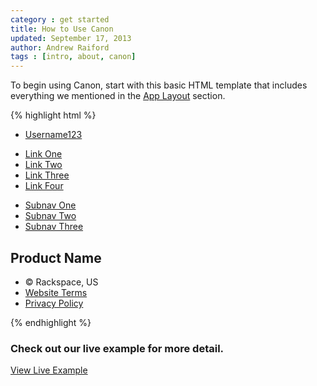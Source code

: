 ```yaml
---
category : get started
title: How to Use Canon
updated: September 17, 2013
author: Andrew Raiford
tags : [intro, about, canon]
---
```

To begin using Canon, start with this basic HTML template that includes everything we mentioned in the [App Layout](/app-layout/) section.

{% highlight html %}
<!DOCTYPE html>
<html>
<head>
  <title>Canon Starter Template</title>
  <meta name="viewport" content="width=device-width">
  <link rel="stylesheet" type="text/css" href="{{site.CANON.cdnUrl}}/v{{site.CANON.latest}}/canon.min.css">
  <script type="application/javascript" src="http://code.jquery.com/jquery-1.10.0.min.js"></script>
  <script type="application/javascript" src="{{site.CANON.cdnUrl}}/v{{site.CANON.latest}}/canon.min.js"></script>
</head>

<body class="rs-responsive">
  <div class="rs-wrapper">
    <div class="rs-nav-utility">
      <div class="rs-container">
        <ul class="rs-nav rs-pull-right">
          <li><a href="#">Username123</a></li>
        </ul>
      </div>
    </div>
    <div class="rs-nav-primary">
      <div class="rs-container">
        <div class="rs-nav-brand">
          <a href="index.html"></a>
        </div>
        <ul class="rs-nav">
          <li><a href="#">Link One</a></li>
          <li><a href="#">Link Two</a></li>
          <li><a href="#">Link Three</a></li>
          <li><a href="#">Link Four</a></li>
        </ul>
      </div>
    </div>
    <div class="rs-nav-secondary">
      <div class="rs-container">
        <ul class="rs-nav">
          <li><a href="#">Subnav One</a></li>
          <li><a href="#">Subnav Two</a></li>
          <li><a href="#">Subnav Three</a></li>
        </ul>
      </div>
    </div>
    <div class="rs-body">
      <div class="rs-container">
        <div class="rs-main">
          <div class="rs-content rs-panel">
            <div class="rs-inner">
              <h2 class="rs-page-title">Product Name</h2>
            </div>
          </div>
        </div>
      </div>
    </div>
    <div class="rs-push"></div>
  </div>
  <div class="rs-nav-footer">
    <div class="rs-container">
      <ul class="rs-nav">
        <li class="rs-nav-item">&copy; Rackspace, US</li>
        <li class="rs-nav-item"><a class="rs-nav-link" href="http://www.rackspace.com/information/legal/websiteterms" target="blank">Website Terms</a>
        <li class="rs-nav-item"><a class="rs-nav-link" href="http://www.rackspace.com/information/legal/privacystatement" target="blank">Privacy Policy</a>
      </ul>
    </div>
  </div>
</body>
</html>
{% endhighlight %}

<h3>Check out our live example for more detail.</h3>
<a class="rs-btn rs-btn-login rs-btn-large" href="http://demo.canon.rackspace.com" target="blank">View Live Example</a>
